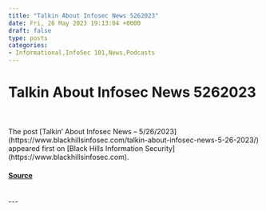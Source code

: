 ```yaml
---
title: "Talkin About Infosec News 5262023"
date: Fri, 26 May 2023 19:13:04 +0000
draft: false
type: posts
categories: 
- Informational,InfoSec 101,News,Podcasts
---
```

# Talkin About Infosec News 5262023

<br/>

<br/>
The post [Talkin’ About Infosec News – 5/26/2023](https://www.blackhillsinfosec.com/talkin-about-infosec-news-5-26-2023/) appeared first on [Black Hills Information Security](https://www.blackhillsinfosec.com).

#### [Source](https://www.blackhillsinfosec.com/talkin-about-infosec-news-5-26-2023/)

<br/>
---
